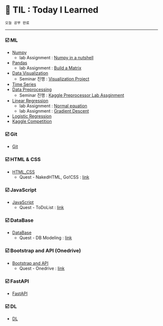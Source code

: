 # :scroll: TIL : Today I Learned
```bash
오늘 공부 완료
```

---
### :ballot_box_with_check: ML
- [Numpy](./ML/numpy)
    - lab Assignment : [Numpy in a nutshell](./ML/numpy/lab_assignment_numpy.ipynb)
- [Pandas](./ML/pandas)
    - lab Assignment : [Build a Matrix](./ML/pandas/lab_assignment_Build_a_Matrix)
- [Data Visualization](./ML/Data_Visualiztion)
    - Seminar 진행 : [Visualization Project](https://github.com/yongchoooon/Visualization_project)
- [Time Series](./ML/Time_Series)
- [Data Preprocessing](./ML/Data_Preprocessing)
    - Seminar 진행 : [Kaggle Preprocessor Lab Assginment](./ML/Data_Preprocessing/Kaggle_Preprocessor_lab_assignment)
- [Linear Regression](./ML/Linear_Regression)
    - lab Assignment : [Normal equation](./ML/Linear_Regression/lab_Normal_Equation)
    - lab Assignment : [Gradient Descent](./ML/Linear_Regression/lab_Gradient_Descent)
- [Logistic Regression](./ML/Logistic_Regression)
- [Kaggle Competition](./ML/Kaggle_Default_Prediction/)

### :ballot_box_with_check: Git
- [Git](./Git) 

### :ballot_box_with_check: HTML & CSS
- [HTML_CSS](./HTML_CSS) 
    - Quest - NakedHTML, Go!CSS : [link](./HTML_CSS/yongchoooon/)

### :ballot_box_with_check: JavaScript
- [JavaScript](./JavaScript)
    - Quest - ToDoList : [link](./JavaScript/yongchoooon/)

### :ballot_box_with_check: DataBase
- [DataBase](./DataBase)
    - Quest - DB Modeling : [link](./DataBase/yongchoooon/)

### :ballot_box_with_check: Bootstrap and API (Onedrive)
- [Bootstrap and API](./Bootstrap_and_API_Quest-Onedrive) 
    - Quest - Onedrive : [link](./Bootstrap_and_API_Quest-Onedrive/yongchoooon/)
    
### :ballot_box_with_check: FastAPI
- [FastAPI](./FastAPI) 

### :ballot_box_with_check: DL
- [DL](./DL) 

